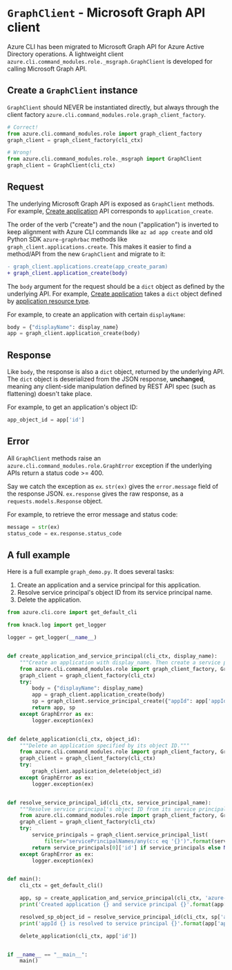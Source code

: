 # `GraphClient` - Microsoft Graph API client

Azure CLI has been migrated to Microsoft Graph API for Azure Active Directory operations. A lightweight client `azure.cli.command_modules.role._msgraph.GraphClient` is developed for calling Microsoft Graph API.

## Create a `GraphClient` instance

`GraphClient` should NEVER be instantiated directly, but always through the client factory `azure.cli.command_modules.role.graph_client_factory`.

```py
# Correct!
from azure.cli.command_modules.role import graph_client_factory
graph_client = graph_client_factory(cli_ctx)

# Wrong!
from azure.cli.command_modules.role._msgraph import GraphClient
graph_client = GraphClient(cli_ctx)
```

## Request

The underlying Microsoft Graph API is exposed as `GraphClient` methods. For example, [Create application](https://learn.microsoft.com/graph/api/application-post-applications) API corresponds to `application_create`.

The order of the verb ("create") and the noun ("application") is inverted to keep alignment with Azure CLI commands like `az ad app create` and old Python SDK `azure-graphrbac` methods like `graph_client.applications.create`. This makes it easier to find a method/API from the new `GraphClient` and migrate to it:

```diff
- graph_client.applications.create(app_create_param)
+ graph_client.application_create(body)
```

The `body` argument for the request should be a `dict` object as defined by the underlying API. For example, [Create application](https://learn.microsoft.com/graph/api/application-post-applications) takes a `dict` object defined by [application resource type](https://learn.microsoft.com/graph/api/resources/application).

For example, to create an application with certain `displayName`:

```py
body = {"displayName": display_name}
app = graph_client.application_create(body)
```

## Response

Like `body`, the response is also a `dict` object, returned by the underlying API. The `dict` object is deserialized from the JSON response, **unchanged**, meaning any client-side manipulation defined by REST API spec (such as flattening) doesn't take place.

For example, to get an application's object ID:

```py
app_object_id = app['id']
```

## Error

All `GraphClient` methods raise an `azure.cli.command_modules.role.GraphError` exception if the underlying APIs return a status code >= 400.

Say we catch the exception as `ex`. `str(ex)` gives the `error.message` field of the response JSON. `ex.response` gives the raw response, as a `requests.models.Response` object.

For example, to retrieve the error message and status code:

```py
message = str(ex)
status_code = ex.response.status_code
```

## A full example

Here is a full example `graph_demo.py`. It does several tasks:

1. Create an application and a service principal for this application.
2. Resolve service principal's object ID from its service principal name.
3. Delete the application.

```py
from azure.cli.core import get_default_cli

from knack.log import get_logger

logger = get_logger(__name__)


def create_application_and_service_principal(cli_ctx, display_name):
    """Create an application with display_name. Then create a service principal for this application."""
    from azure.cli.command_modules.role import graph_client_factory, GraphError
    graph_client = graph_client_factory(cli_ctx)
    try:
        body = {"displayName": display_name}
        app = graph_client.application_create(body)
        sp = graph_client.service_principal_create({"appId": app['appId']})
        return app, sp
    except GraphError as ex:
        logger.exception(ex)


def delete_application(cli_ctx, object_id):
    """Delete an application specified by its object ID."""
    from azure.cli.command_modules.role import graph_client_factory, GraphError
    graph_client = graph_client_factory(cli_ctx)
    try:
        graph_client.application_delete(object_id)
    except GraphError as ex:
        logger.exception(ex)


def resolve_service_principal_id(cli_ctx, service_principal_name):
    """Resolve service principal's object ID from its service principal name."""
    from azure.cli.command_modules.role import graph_client_factory, GraphError
    graph_client = graph_client_factory(cli_ctx)
    try:
        service_principals = graph_client.service_principal_list(
            filter="servicePrincipalNames/any(c:c eq '{}')".format(service_principal_name))
        return service_principals[0]['id'] if service_principals else None
    except GraphError as ex:
        logger.exception(ex)


def main():
    cli_ctx = get_default_cli()

    app, sp = create_application_and_service_principal(cli_ctx, 'azure-cli-test')
    print('Created application {} and service principal {}'.format(app['id'], sp['id']))

    resolved_sp_object_id = resolve_service_principal_id(cli_ctx, sp['appId'])
    print('appId {} is resolved to service principal {}'.format(app['appId'], resolved_sp_object_id))

    delete_application(cli_ctx, app['id'])


if __name__ == "__main__":
    main()
```
